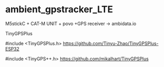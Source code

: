 # ambient_gpstracker_LTE
 M5stickC + CAT-M UNIT + povo +GPS receiver -> ambidata.io

TinyGPSPlus

#include <TinyGPSPlus.h>
https://github.com/Tinyu-Zhao/TinyGPSPlus-ESP32

#include <TinyGPS++.h>
https://github.com/mikalhart/TinyGPSPlus
